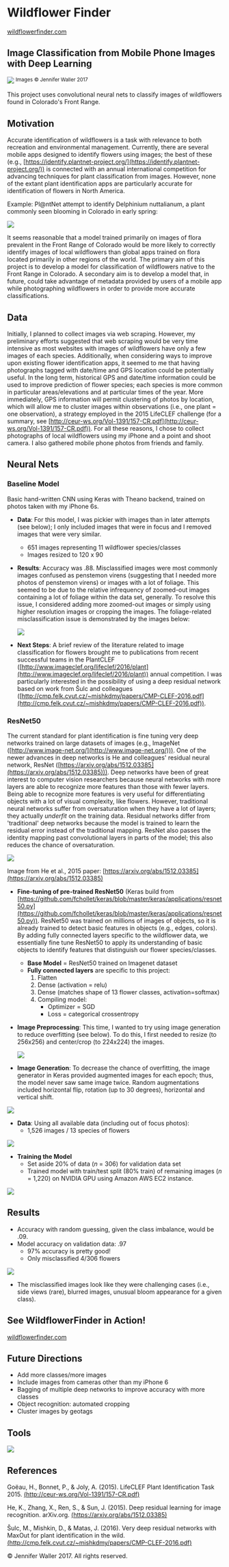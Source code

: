# Wildflower Finder
[wildflowerfinder.com](http://wildflowerfinder.com)

## Image Classification from Mobile Phone Images with Deep Learning

![](https://cloud.githubusercontent.com/assets/17363251/26757751/d79740ea-4884-11e7-8c55-51cadfe08fb4.jpg)
<sup>Images &copy; Jennifer Waller 2017</sup>

This project uses convolutional neural nets to classify images of wildflowers found in Colorado's Front Range.

## Motivation
Accurate identification of wildflowers is a task with relevance to both recreation and environmental management. Currently, there are several mobile apps designed to identify flowers using images; the best of these (e.g., [https://identify.plantnet-project.org/](https://identify.plantnet-project.org/)) is connected with an annual international competition for advancing techniques for plant classification from images. However, none of the extant plant identification apps are particularly accurate for identification of flowers in North America.

Example: Pl@ntNet attempt to identify Delphinium nuttalianum, a plant commonly seen blooming in Colorado in early spring:

![](https://user-images.githubusercontent.com/17363251/27239801-a2692752-528f-11e7-9625-ba15fa810135.jpg)

<!-- As of 6/15/17, iNaturalist announced plans to release image classification as part of their nature reporting app ([https://www.inaturalist.org/](https://www.inaturalist.org/)) -->

It seems reasonable that a model trained primarily on images of flora prevalent in the Front Range of Colorado would be more likely to correctly identify images of local wildflowers than global apps trained on flora located primarily in other regions of the world. The primary aim of this project is to develop a model for classification of wildflowers native to the Front Range in Colorado. A secondary aim is to develop a model that, in future, could take advantage of metadata provided by users of a mobile app while photographing wildflowers in order to provide more accurate classifications.

## Data
Initially, I planned to collect images via web scraping. However, my preliminary efforts suggested that web scraping would be very time intensive as most websites with images of wildflowers have only a few images of each species. Additionally, when considering ways to improve upon existing flower identification apps, it seemed to me that having photographs tagged with date/time and GPS location could be potentially useful. In the long term, historical GPS and date/time information could be used to improve prediction of flower species; each species is more common in particular areas/elevations and at particular times of the year. More immediately, GPS information will permit clustering of photos by location, which will allow me to cluster images within observations (i.e., one plant = one observation), a strategy employed in the 2015 LifeCLEF challenge (for a summary, see [http://ceur-ws.org/Vol-1391/157-CR.pdf](http://ceur-ws.org/Vol-1391/157-CR.pdf)). For all these reasons, I chose to collect photographs of local wildflowers using my iPhone and a point and shoot camera. I also gathered mobile phone photos from friends and family.

## Neural Nets

### Baseline Model

Basic hand-written CNN using Keras with Theano backend, trained on photos taken with my iPhone 6s.
* <b>Data</b>: For this model, I was pickier with images than in later attempts (see below); I only included images that were in focus and I removed images that were very similar.
    * 651 images representing 11 wildflower species/classes
    * Images resized to 120 x 90

* <b>Results</b>: Accuracy was .88. Misclassified images were most commonly images confused as penstemon virens (suggesting that I needed more photos of penstemon virens) or images with a lot of foliage. This seemed to be due to the relative infrequency of zoomed-out images containing a lot of foliage within the data set, generally. To resolve this issue, I considered adding more zoomed-out images or simply using higher resolution images or cropping the images. The foliage-related misclassification issue is demonstrated by the images below:

    ![](https://user-images.githubusercontent.com/17363251/27846464-bc9be920-60f4-11e7-9f1e-d6066ffebade.png)

* <b>Next Steps</b>: A brief review of the literature related to image classification for flowers brought me to publications from recent successful teams in the PlantCLEF ([http://www.imageclef.org/lifeclef/2016/plant](http://www.imageclef.org/lifeclef/2016/plant)) annual competition. I was particularly interested in the possibility of using a deep residual network based on work from Šulc and colleagues ([http://cmp.felk.cvut.cz/~mishkdmy/papers/CMP-CLEF-2016.pdf](http://cmp.felk.cvut.cz/~mishkdmy/papers/CMP-CLEF-2016.pdf)).  

### ResNet50

The current standard for plant identification is fine tuning very deep networks trained on large datasets of images (e.g., ImageNet ([http://www.image-net.org/](http://www.image-net.org/))). One of the newer advances in deep networks is He and colleagues' residual neural network, ResNet ([https://arxiv.org/abs/1512.03385](https://arxiv.org/abs/1512.03385))). Deep networks have been of great interest to computer vision researchers because neural networks with more layers are able to recognize more features than those with fewer layers. Being able to recognize more features is very useful for differentiating objects with a lot of visual complexity, like flowers. However, traditional neural networks suffer from oversaturation when they have a lot of layers; they actually <i>underfit</i> on the training data. Residual networks differ from 'traditional' deep networks because the model is trained to learn the residual error instead of the traditional mapping. ResNet also passes the identity mapping past convolutional layers in parts of the model; this also reduces the chance of oversaturation.

![](https://user-images.githubusercontent.com/17363251/27404074-fd52f01e-5689-11e7-9a5b-52705745c26f.png)

Image from He et al., 2015 paper:  [https://arxiv.org/abs/1512.03385](https://arxiv.org/abs/1512.03385)

* <b>Fine-tuning of pre-trained ResNet50</b> (Keras build from [https://github.com/fchollet/keras/blob/master/keras/applications/resnet50.py](https://github.com/fchollet/keras/blob/master/keras/applications/resnet50.py)). ResNet50 was trained on millions of images of objects, so it is already trained to detect basic features in objects (e.g., edges, colors). By adding fully connected layers specific to the wildflower data, we essentially fine tune ResNet50 to apply its understanding of basic objects to identify features that distinguish our flower species/classes.

    * <b>Base Model</b> = ResNet50 trained on Imagenet dataset
    * <b>Fully connected layers</b> are specific to this project:
        1. Flatten
        2. Dense (activation = relu)
        3. Dense (matches shape of 13 flower classes, activation=softmax)
        4. Compiling model:
            * Optimizer = SGD
            * Loss = categorical crossentropy

* <b>Image Preprocessing</b>: This time, I wanted to try using image generation to reduce overfitting (see below). To do this, I first needed to resize (to 256x256) and center/crop (to 224x224) the images.

    ![](https://user-images.githubusercontent.com/17363251/26950899-86a595f2-4c5c-11e7-9de0-a60f0d66200c.png)

* <b>Image Generation</b>: To decrease the chance of overfitting, the image generator in Keras provided augmented images for each epoch; thus, the model never saw same image twice. Random augmentations included horizontal flip, rotation (up to 30 degrees), horizontal and vertical shift.

![](https://user-images.githubusercontent.com/17363251/26950488-04433fc0-4c5b-11e7-8746-2f0fe0c5f13a.jpg)

* <b>Data</b>: Using all available data (including out of focus photos):
    * 1,526 images / 13 species of flowers


![](https://user-images.githubusercontent.com/17363251/27403825-1685cdd2-5689-11e7-9e4f-0eacba2e0c9c.jpg)

* <b>Training the Model</b>
    * Set aside 20% of data (<i>n</i> = 306) for validation data set
    * Trained model with train/test split (80% train) of remaining images (<i>n</i> = 1,220) on NVIDIA GPU using Amazon AWS EC2 instance.

![](https://user-images.githubusercontent.com/17363251/27237307-dfb1768c-5285-11e7-8986-8b2455a2a988.png)

## Results

* Accuracy with random guessing, given the class imbalance, would be .09.
* Model accuracy on validation data: .97
    * 97% accuracy is pretty good!
    * Only misclassified 4/306 flowers

![](https://user-images.githubusercontent.com/17363251/27405111-8bbdf6d4-568d-11e7-9066-4d97988cb0be.png)

* The misclassified images look like they were challenging cases (i.e., side views (rare), blurred images, unusual bloom appearance for a given class).

## See WildflowerFinder in Action!

[wildflowerfinder.com](http://wildflowerfinder.com)

<!-- Concerned that using all data leaves in some images that are very similar (e.g., when I tried repeatedly to take a nice shot and thus have 2 or 3 very similar images), so removed images that were very similar.  -->


## Future Directions

* Add more classes/more images
* Include images from cameras other than my iPhone 6
* Bagging of multiple deep networks to improve accuracy with more classes
* Object recognition: automated cropping
* Cluster images by geotags


<!-- ### Geotagged Images

I hoped to be able to use gps location to improve model accuracy by allowing 'voting' on species classification by images taken for the same plant instance. This requires first labeling images that were taken of the same plant as belonging together. (See [exif_gps.py](https://github.com/jw15/capstone/blob/master/src/exif_gps.py) for code.) Unfortunately, when I used a third party camera app to take plant images, the app saved the location where I saved all the images to my iPhone's camera roll as the gps tag for every images. Thus, the GPS information for those images is not usable. However, I do have many images taken with my iPhone native phone app and these do have correct GPS tags. Another potential issue was accuracy/sensitivity of the GPS tags provided by the iPhone; fortunately, the GPS tags from iPhone's native camera app seem to be sufficiently sensitive for identifying individual plants. -->

<!-- This is a plot showing GPS locations for two plant species (achillea lanulosa, sand lily): [(plot)](http://ec2-34-226-23-205.compute-1.amazonaws.com:8105/#) -->

## Tools



![](https://user-images.githubusercontent.com/17363251/27443877-b73a3378-5731-11e7-87b8-643925a8c7b2.png)




## References
<!--
Dodge, S., & Karam, L. (2016). Understanding how image quality affects deep neural networks. [(https://arxiv.org/pdf/1604.04004.pdf)](https://arxiv.org/pdf/1604.04004.pdf) -->
<!--
Jaderberg, M., Simonyan, K., Zisserman, A., & Kavukcuoglu, K. (2016). Spatial transformer networks. [(https://arxiv.org/pdf/1506.02025.pdf)](https://arxiv.org/pdf/1506.02025.pdf) -->
Goëau, H., Bonnet, P., & Joly, A. (2015). LifeCLEF Plant Identification Task 2015. [(http://ceur-ws.org/Vol-1391/157-CR.pdf)](http://ceur-ws.org/Vol-1391/157-CR.pdf)

He, K., Zhang, X., Ren, S., & Sun, J. (2015). Deep residual learning for image recognition. arXiv.org. [(https://arxiv.org/abs/1512.03385)](https://arxiv.org/abs/1512.03385)

<!-- Simonyan, K., & Zisserman, A. (2015). Very deep convolutional networks for large­scale image recognition. Published as conference paper at ICLR. [(https://arxiv.org/pdf/1409.1556.pdf)](https://arxiv.org/pdf/1409.1556.pdf)
Package: [(https://gist.github.com/baraldilorenzo/07d7802847aaad0a35d3)](https://gist.github.com/baraldilorenzo/07d7802847aaad0a35d3) -->

 Šulc, M., Mishkin, D., & Matas, J. (2016). Very deep residual networks with MaxOut for plant identification in the wild. [(http://cmp.felk.cvut.cz/~mishkdmy/papers/CMP-CLEF-2016.pdf)](http://cmp.felk.cvut.cz/~mishkdmy/papers/CMP-CLEF-2016.pdf)


 &copy; Jennifer Waller 2017. All rights reserved.
